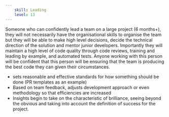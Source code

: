 ```yaml
---
    skill: Leading
    level: 13
---
```

Someone who can confidently lead a team on a large project (6 months+), they will not necessarily have the organisational skills to organise the team but they will be able to make high level decisions, decide the technical direction of the solution and mentor junior developers. Importantly they will maintain a high level of code quality through code reviews, training and leading by example, and automated tests. Anyone working with this person will be confident that this person will be ensuring that the team is producing the best code they can given their circumstances.

- sets reasonable and effective standards for how something should be done (PR templates as an example)
- Based on team feedback, adjusts development approach or even methodology so that efficiencies are increased
- Insights begin to take on the characteristic of brilliance, seeing beyond the obvious and taking into account the definition of success for the project.
